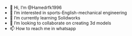 - 👋 Hi, I’m @Hamedrfk1996
- 👀 I’m interested in sports-English-mechanical engineering
- 🌱 I’m currently learning Solidworks
- 💞️ I’m looking to collaborate on creating 3d models 
- 📫 How to reach me in whatsapp

<!---
Hamedrfk1996/Hamedrfk1996 is a ✨ special ✨ repository because its `README.md` (this file) appears on your GitHub profile.
You can click the Preview link to take a look at your changes.
--->
